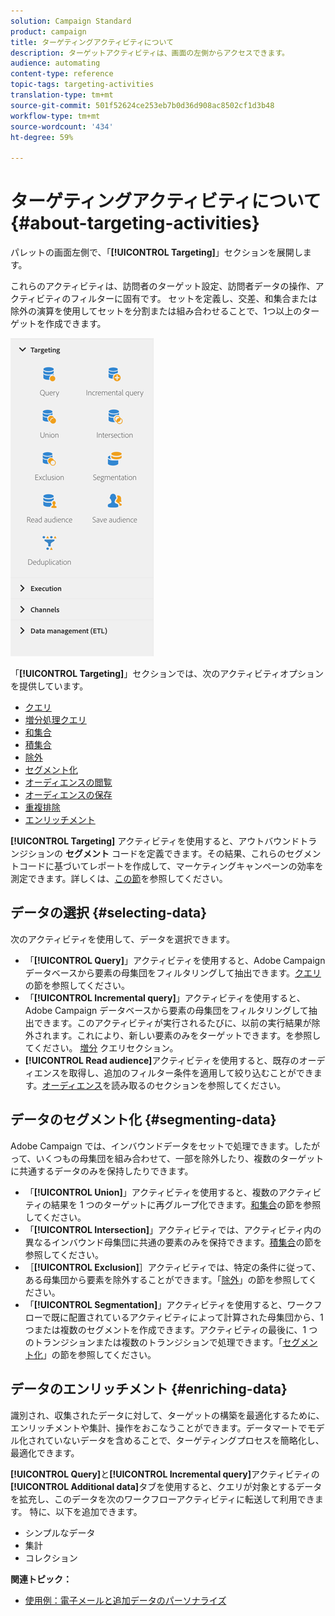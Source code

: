 ```yaml
---
solution: Campaign Standard
product: campaign
title: ターゲティングアクティビティについて
description: ターゲットアクティビティは、画面の左側からアクセスできます。
audience: automating
content-type: reference
topic-tags: targeting-activities
translation-type: tm+mt
source-git-commit: 501f52624ce253eb7b0d36d908ac8502cf1d3b48
workflow-type: tm+mt
source-wordcount: '434'
ht-degree: 59%

---
```



# ターゲティングアクティビティについて{#about-targeting-activities}

パレットの画面左側で、「**[!UICONTROL Targeting]**」セクションを展開します。

これらのアクティビティは、訪問者のターゲット設定、訪問者データの操作、アクティビティのフィルターに固有です。 セットを定義し、交差、和集合または除外の演算を使用してセットを分割または組み合わせることで、1つ以上のターゲットを作成できます。

![](assets/wkf_targeting_activities.png)

「**[!UICONTROL Targeting]**」セクションでは、次のアクティビティオプションを提供しています。

* [クエリ](../../automating/using/query.md)
* [増分処理クエリ](../../automating/using/incremental-query.md)
* [和集合](../../automating/using/union.md)
* [積集合](../../automating/using/intersection.md)
* [除外](../../automating/using/exclusion.md)
* [セグメント化](../../automating/using/segmentation.md)
* [オーディエンスの閲覧](../../automating/using/read-audience.md)
* [オーディエンスの保存](../../automating/using/save-audience.md)
* [重複排除](../../automating/using/deduplication.md)
* [エンリッチメント](../../automating/using/enrichment.md)

**[!UICONTROL Targeting]** アクティビティを使用すると、アウトバウンドトランジションの **セグメント** コードを定義できます。その結果、これらのセグメントコードに基づいてレポートを作成して、マーケティングキャンペーンの効率を測定できます。詳しくは、[この節](../../reporting/using/creating-a-report-workflow-segment.md)を参照してください。

## データの選択 {#selecting-data}

次のアクティビティを使用して、データを選択できます。

* 「**[!UICONTROL Query]**」アクティビティを使用すると、Adobe Campaign データベースから要素の母集団をフィルタリングして抽出できます。[クエリ](../../automating/using/query.md)の節を参照してください。
* 「**[!UICONTROL Incremental query]**」アクティビティを使用すると、Adobe Campaign データベースから要素の母集団をフィルタリングして抽出できます。このアクティビティが実行されるたびに、以前の実行結果が除外されます。これにより、新しい要素のみをターゲットできます。を参照してください。 [増分](../../automating/using/incremental-query.md) クエリセクション。
* **[!UICONTROL Read audience]**&#x200B;アクティビティを使用すると、既存のオーディエンスを取得し、追加のフィルター条件を適用して絞り込むことができます。[オーディエンス](../../automating/using/read-audience.md)を読み取るのセクションを参照してください。

## データのセグメント化 {#segmenting-data}

Adobe Campaign では、インバウンドデータをセットで処理できます。したがって、いくつもの母集団を組み合わせて、一部を除外したり、複数のターゲットに共通するデータのみを保持したりできます。

* 「**[!UICONTROL Union]**」アクティビティを使用すると、複数のアクティビティの結果を 1 つのターゲットに再グループ化できます。[和集合](../../automating/using/union.md)の節を参照してください。
* 「**[!UICONTROL Intersection]**」アクティビティでは、アクティビティ内の異なるインバウンド母集団に共通の要素のみを保持できます。[積集合](../../automating/using/intersection.md)の節を参照してください。
* ［**[!UICONTROL Exclusion]**］アクティビティでは、特定の条件に従って、ある母集団から要素を除外することができます。「[除外](../../automating/using/exclusion.md)」の節を参照してください。
* 「**[!UICONTROL Segmentation]**」アクティビティを使用すると、ワークフローで既に配置されているアクティビティによって計算された母集団から、1 つまたは複数のセグメントを作成できます。アクティビティの最後に、1 つのトランジションまたは複数のトランジションで処理できます。「[セグメント化](../../automating/using/segmentation.md)」の節を参照してください。

## データのエンリッチメント {#enriching-data}

識別され、収集されたデータに対して、ターゲットの構築を最適化するために、エンリッチメントや集計、操作をおこなうことができます。データマートでモデル化されていないデータを含めることで、ターゲティングプロセスを簡略化し、最適化できます。

**[!UICONTROL Query]**&#x200B;と&#x200B;**[!UICONTROL Incremental query]**&#x200B;アクティビティの&#x200B;**[!UICONTROL Additional data]**&#x200B;タブを使用すると、クエリが対象とするデータを拡充し、このデータを次のワークフローアクティビティに転送して利用できます。 特に、以下を追加できます。

* シンプルなデータ
* 集計
* コレクション

**関連トピック：**

* [使用例：電子メールと追加データのパーソナライズ](../../automating/using/personalizing-email-with-additional-data.md)
